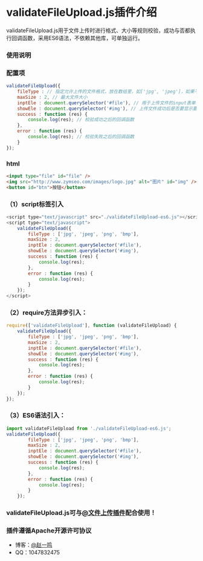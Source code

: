 # validateFileUpload.js插件介绍

validateFileUpload.js用于文件上传时进行格式、大小等规则校验，成功与否都执行回调函数，采用ES6语法，不依赖其他库，可单独运行。

### 使用说明

### 配置项
``` javascript
validateFileUpload({
	fileType : // 指定允许上传的文件格式，放在数组里，如['jpg', 'jpeg']，如果不校验格式，可以为null。
	maxSize : 2, // 最大文件大小
	inptEle : document.querySelector('#file'), // 用于上传文件的input表单
	showEle : document.querySelector('#img'), // 上传文件成功后是否要显示要页面当中的img，如果不需要，可以为null。
	success : function (res) {
		console.log(res); // 校验成功之后的回调函数
	},
	error : function (res) {
		console.log(res); // 校验失败之后的回调函数
	}
});
```

### html

``` html
<input type="file" id="file" />
<img src="http://www.zymseo.com/images/logo.jpg" alt="图片" id="img" />
<button id="btn">按钮</button>
```

### （1）script标签引入

``` javascript
<script type="text/javascript" src="./validateFileUpload-es6.js"></script>
<script type="text/javascript">
	validateFileUpload({
		fileType : ['jpg', 'jpeg', 'png', 'bmp'],
		maxSize : 2,
		inptEle : document.querySelector('#file'),
		showEle : document.querySelector('#img'),
		success : function (res) {
			console.log(res);
		},
		error : function (res) {
			console.log(res);
		}
	});
</script>
```
### （2）require方法异步引入：
``` javascript
require(['validateFileUpload'], function (validateFileUpload) {
	validateFileUpload({
		fileType : ['jpg', 'jpeg', 'png', 'bmp'],
		maxSize : 2,
		inptEle : document.querySelector('#file'),
		showEle : document.querySelector('#img'),
		success : function (res) {
			console.log(res);
		},
		error : function (res) {
			console.log(res);
		}
	});
});
```
### （3）ES6语法引入：
``` javascript
import validateFileUpload from './validateFileUpload-es6.js';
validateFileUpload({
		fileType : ['jpg', 'jpeg', 'png', 'bmp'],
		maxSize : 2,
		inptEle : document.querySelector('#file'),
		showEle : document.querySelector('#img'),
		success : function (res) {
			console.log(res);
		},
		error : function (res) {
			console.log(res);
		}
	});
```
### validateFileUpload.js可与[@文件上传插件](https://github.com/zymseo/iframeFileUpload)配合使用！
### 插件遵循Apache开源许可协议
- 博客：[@赵一鸣](http://www.zymseo.com)
- QQ：1047832475